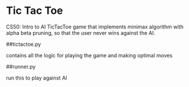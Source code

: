 # Tic Tac Toe

CS50: Intro to AI
TicTacToe game that implements minimax algorithm with alpha beta pruning, so that the user never wins against the AI. 

##tictactoe.py

contains all the logic for playing the game and making optimal moves

##runner.py

run this to play against AI
